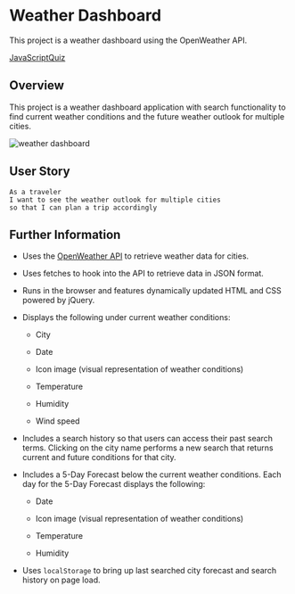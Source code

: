 # Weather Dashboard

This project is a weather dashboard using the OpenWeather API.

[JavaScriptQuiz]( https://mfischerturtle.github.io/WeatherTracker/)


## Overview

This project is a weather dashboard application with search functionality to find current weather conditions and the future weather outlook for multiple cities. 

![weather dashboard](./assets/imgs/projectpic.png.png)


## User Story

```
As a traveler
I want to see the weather outlook for multiple cities
so that I can plan a trip accordingly
```

## Further Information

* Uses the [OpenWeather API](https://openweathermap.org/api) to retrieve weather data for cities.

* Uses fetches to hook into the API to retrieve data in JSON format.

* Runs in the browser and features dynamically updated HTML and CSS powered by jQuery.

* Displays the following under current weather conditions:

  * City

  * Date

  * Icon image (visual representation of weather conditions)

  * Temperature

  * Humidity

  * Wind speed


* Includes a search history so that users can access their past search terms. Clicking on the city name performs a new search that returns current and future conditions for that city. 

* Includes a 5-Day Forecast below the current weather conditions. Each day for the 5-Day Forecast displays the following:

  * Date

  * Icon image (visual representation of weather conditions)

  * Temperature

  * Humidity

* Uses `localStorage` to bring up last searched city forecast and search history on page load.



